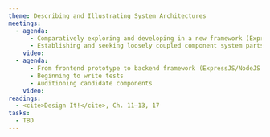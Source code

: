 ```yaml
---
theme: Describing and Illustrating System Architectures
meetings:
  - agenda:
      - Comparatively exploring and developing in a new framework (ExpressJS example)
      - Establishing and seeking loosely coupled component system parts
    video:
  - agenda:
      - From frontend prototype to backend framework (ExpressJS/NodeJS example)
      - Beginning to write tests
      - Auditioning candidate components
    video:
readings:
  - <cite>Design It!</cite>, Ch. 11–13, 17
tasks:
  - TBD
---
```

